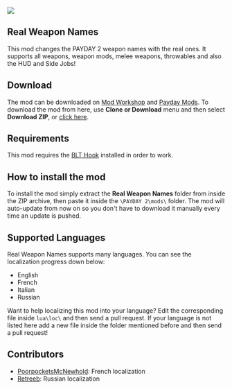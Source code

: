 ![](https://puu.sh/vS8qA.png)

## Real Weapon Names
This mod changes the PAYDAY 2 weapon names with the real ones. It supports all weapons, weapon mods, melee weapons, throwables and also the HUD and Side Jobs!

## Download
The mod can be downloaded on [Mod Workshop](https://modworkshop.net/mydownloads.php?action=view_down&did=19958) and [Payday Mods](http://paydaymods.com/mods/487/real_weapon_names).
To download the mod from here, use **Clone or Download** menu and then select **Download ZIP**, or [click here](https://github.com/xDarkWolf/PD2-Real-Weapon-Names/releases/latest).

## Requirements
This mod requires the [BLT Hook](http://paydaymods.com/download/) installed in order to work.

## How to install the mod
To install the mod simply extract the **Real Weapon Names** folder from inside the ZIP archive, then paste it inside the `\PAYDAY 2\mods\` folder. The mod will auto-update from now on so you don't have to download it manually every time an update is pushed.

## Supported Languages
Real Weapon Names supports many languages. You can see the localization progress down below:

 - English
 - French
 - Italian
 - Russian

Want to help localizing this mod into your language? Edit the corresponding file inside `lua\loc\` and then send a pull request. If your language is not listed here add a new file inside the folder mentioned before and then send a pull request!

## Contributors
 - [PoorpocketsMcNewhold](http://steamcommunity.com/profiles/76561198111231970/): French localization
 - [Retreeb](https://github.com/Retreeb): Russian localization
